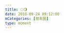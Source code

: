 ```yaml
---
title: 🌕🌖
date: 2018-09-24 09:12:00
mCategories: [朋友圈]
type: moment
---
```


<div id="pics-20180924091200"></div>

<script src="/lib/moment/pics.js"></script>
<script>
var data = [
    {"link": "little_duck_liu_moon_cake.gif", "type": "picture"}
];
picsRender(data, "pics-20180924091200");
</script>
